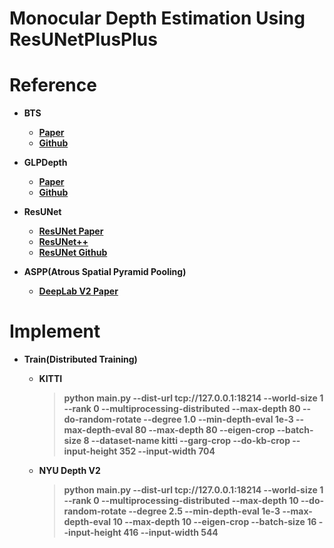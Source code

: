 # Monocular Depth Estimation Using ResUNetPlusPlus

# Reference
- **BTS**
    - **[Paper](https://arxiv.org/abs/1907.10326)**
    - **[Github](https://github.com/cleinc/bts/tree/master/pytorch)**


- **GLPDepth**
  - **[Paper](https://arxiv.org/abs/2201.07436)**
  - **[Github](https://github.com/vinvino02/GLPDepth)**


- **ResUNet**
    - **[ResUNet Paper](https://arxiv.org/abs/1711.10684)**
    - **[ResUNet++](https://arxiv.org/abs/1911.07067)**
    - **[ResUNet Github](https://github.com/rishikksh20/ResUnet/tree/01566c9ca77184ec7ecbd21ddb0681b5941e63f4)**


- **ASPP(Atrous Spatial Pyramid Pooling)**
    - **[DeepLab V2 Paper](https://arxiv.org/abs/1606.00915)**

# Implement

- **Train(Distributed Training)**
  - **KITTI**
    > **python main.py --dist-url tcp://127.0.0.1:18214 --world-size 1 --rank 0 --multiprocessing-distributed --max-depth 80 --do-random-rotate --degree 1.0 --min-depth-eval 1e-3 --max-depth-eval 80 --max-depth 80 --eigen-crop --batch-size 8 --dataset-name kitti --garg-crop --do-kb-crop
    --input-height 352 --input-width 704**
    
  - **NYU Depth V2**
    > **python main.py --dist-url tcp://127.0.0.1:18214 --world-size 1 --rank 0 --multiprocessing-distributed --max-depth 10 --do-random-rotate --degree 2.5 --min-depth-eval 1e-3 --max-depth-eval 10 --max-depth 10 --eigen-crop --batch-size 16
    --input-height 416 --input-width 544**


    